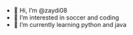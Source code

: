 - 👋 Hi, I’m @zaydi08
- 👀 I’m interested in soccer and coding
- 🌱 I’m currently learning python and java


